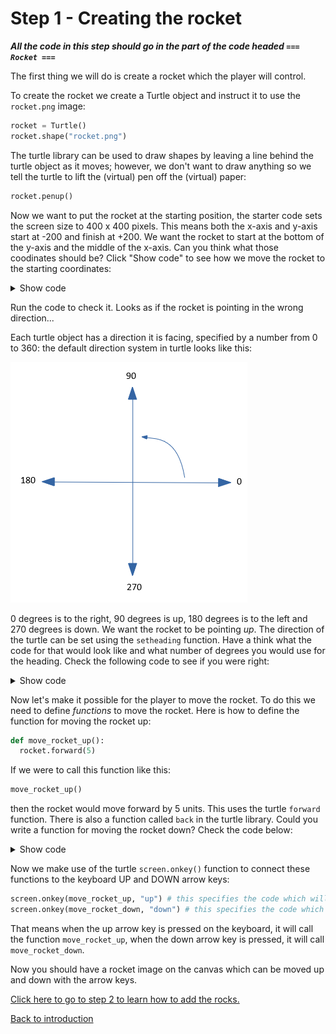# Step 1 - Creating the rocket

***All the code in this step should go in the part of the code headed ```=== Rocket ===```***

The first thing we will do is create a rocket which the player will control.

To create the rocket we create a Turtle object and instruct it to use the `rocket.png` image:

```python
rocket = Turtle()
rocket.shape("rocket.png")
```

The turtle library can be used to draw shapes by leaving a line behind the turtle object as it moves; however, we don't want to draw anything so we tell the turtle to lift the (virtual) pen off the (virtual) paper:

```python
rocket.penup()
```

Now we want to put the rocket at the starting position, the starter code sets the screen size to 400 x 400 pixels. This means both the x-axis and y-axis start at -200 and finish at +200. We want the rocket to start at the bottom of the y-axis and the middle of the x-axis. Can you think what those coodinates should be? Click "Show code" to see how we move the rocket to the starting coordinates:

<details><summary>Show code</summary>
  
```python
rocket.goto(0,-190)
```
</details>

Run the code to check it. Looks as if the rocket is pointing in the wrong direction...

Each turtle object has a direction it is facing, specified by a number from 0 to 360: the default direction system in turtle looks like this:

![turtle orientation](turtle-orientation.png "Turtle orientation")

0 degrees is to the right, 90 degrees is up, 180 degrees is to the left and 270 degrees is down. We want the rocket to be pointing *up*. The direction of the turtle can be set using the `setheading` function. Have a think what the code for that would look like and what number of degrees you would use for the heading. Check the following code to see if you were right:

<details><summary>Show code</summary>
  
```python
rocket.setheading(90)
```
</details>

Now let's make it possible for the player to move the rocket. To do this we need to define *functions* to move the rocket. Here is how to define the function for moving the rocket up:

```python
def move_rocket_up():
  rocket.forward(5)
```

If we were to call this function like this:

```python
move_rocket_up()
```

then the rocket would move forward by 5 units. This uses the turtle ```forward``` function. There is also a function called ```back``` in the turtle library. Could you write a function for moving the rocket down? Check the code below:

<details><summary>Show code</summary>

```python
def move_rocket_down():
  rocket.back(5)
```
</details>

Now we make use of the turtle ```screen.onkey()``` function to connect these functions to the keyboard UP and DOWN arrow keys:

```python
screen.onkey(move_rocket_up, "up") # this specifies the code which will be run when the user presses the UP arrow
screen.onkey(move_rocket_down, "down") # this specifies the code which will be run when the user presses the DOWN arrow
```

That means when the up arrow key is pressed on the keyboard, it will call the function `move_rocket_up`, when the down arrow key is pressed, it will call `move_rocket_down`.

Now you should have a rocket image on the canvas which can be moved up and down with the arrow keys.

[Click here to go to step 2 to learn how to add the rocks.](../step02-create_rock/readme.md)

[Back to introduction](../README.md)
